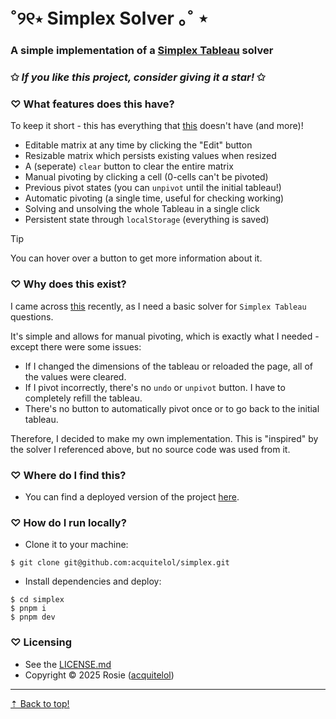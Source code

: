 # ˚୨୧⋆ Simplex Solver ｡˚ ⋆

### A simple implementation of a **[Simplex Tableau](https://en.wikipedia.org/wiki/Simplex_algorithm)** solver

### ✩ _If you like this project, consider giving it a star!_ ✩

### ♡ **What features does this have?**

To keep it short - this has everything that [this](https://www.math.cmu.edu/~bkell/pivot.html) doesn't have (and more)!

- Editable matrix at any time by clicking the "Edit" button
- Resizable matrix which persists existing values when resized
- A (seperate) `clear` button to clear the entire matrix
- Manual pivoting by clicking a cell (0-cells can't be pivoted)
- Previous pivot states (you can `unpivot` until the initial tableau!)
- Automatic pivoting (a single time, useful for checking working)
- Solving and unsolving the whole Tableau in a single click
- Persistent state through `localStorage` (everything is saved)

> [!TIP]
> You can hover over a button to get more information about it.

### ♡ **Why does this exist?**

I came across [this](https://www.math.cmu.edu/~bkell/pivot.html) recently, as I need a basic solver for `Simplex Tableau` questions.

It's simple and allows for manual pivoting, which is exactly what I needed - except there were some issues:

- If I changed the dimensions of the tableau or reloaded the page, all of the values were cleared.
- If I pivot incorrectly, there's no `undo` or `unpivot` button. I have to completely refill the tableau.
- There's no button to automatically pivot once or to go back to the initial tableau.

Therefore, I decided to make my own implementation. This is "inspired" by the solver I referenced above, but no source code was used from it.

### ♡ **Where do I find this?**

- You can find a deployed version of the project [here](https://acquitelol.github.io/simplex/).

### ♡ **How do I run locally?**

- Clone it to your machine:

```console
$ git clone git@github.com:acquitelol/simplex.git
```

- Install dependencies and deploy:

```console
$ cd simplex
$ pnpm i
$ pnpm dev
```

### ♡ **Licensing**

- See the [LICENSE.md](https://github.com/acquitelol/simplex/blob/main/LICENSE.md)
- Copyright © 2025 Rosie ([acquitelol](https://github.com/acquitelol))

<hr />

<a href="#top">⇡ Back to top️!</a>
